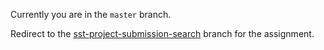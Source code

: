 Currently you are in the `master` branch.

Redirect to the [sst-project-submission-search](https://github.com/UditNayak/mattermost/tree/sst-project-submission-search) branch for the assignment.